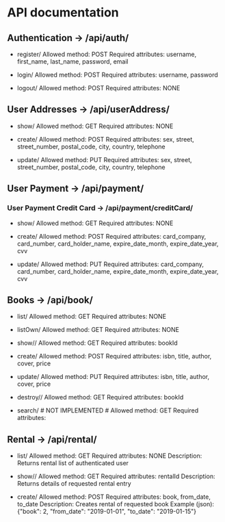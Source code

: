 # API documentation

## Authentication -> /api/auth/

* register/
Allowed method: POST
Required attributes: username, first_name, last_name, password, email

* login/
Allowed method: POST
Required attributes: username, password

* logout/
Allowed method: POST
Required attributes: NONE


## User Addresses -> /api/userAddress/

* show/
Allowed method: GET
Required attributes: NONE

* create/
Allowed method: POST
Required attributes: sex, street, street_number, postal_code, city, country, telephone

* update/
Allowed method: PUT
Required attributes: sex, street, street_number, postal_code, city, country, telephone


## User Payment -> /api/payment/

### User Payment Credit Card -> /api/payment/creditCard/

* show/
Allowed method: GET
Required attributes: NONE

* create/
Allowed method: POST
Required attributes: card_company, card_number, card_holder_name, expire_date_month, expire_date_year, cvv

* update/
Allowed method: PUT
Required attributes: card_company, card_number, card_holder_name, expire_date_month, expire_date_year, cvv


## Books -> /api/book/

* list/
Allowed method: GET
Required attributes: NONE

* listOwn/
Allowed method: GET
Required attributes: NONE

* show/<bookId>/
Allowed method: GET
Required attributes: bookId

* create/
Allowed method: POST
Required attributes: isbn, title, author, cover, price

* update/
Allowed method: PUT
Required attributes: isbn, title, author, cover, price

* destroy/<bookId>/
Allowed method: GET
Required attributes: bookId

* search/               # NOT IMPLEMENTED #
Allowed method: GET
Required attributes:


## Rental -> /api/rental/

* list/
Allowed method: GET
Required attributes: NONE
Description: Returns rental list of authenticated user

* show/<rentalId>/
Allowed method: GET
Required attributes: rentalId
Description: Returns details of requested rental entry

* create/
Allowed method: POST
Required attributes: book, from_date, to_date
Description: Creates rental of requested book
Example (json): {"book": 2, "from_date": "2019-01-01", "to_date": "2019-01-15"}